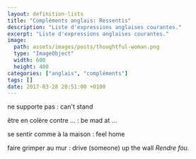 ```yaml
---
layout: definition-lists
title: "Compléments anglais: Ressentis"
description: "Liste d'expressions anglaises courantes."
excerpt: "Liste d'expressions anglaises courantes."
image:
  path: assets/images/posts/thoughtful-woman.png
  type: "ImageObject"
  width: 600
  height: 400
categories: ["anglais", "compléments"]
tags: []
date: 2017-03-28 20:51:00 +0100
---
```


ne supporte pas
: can't stand

être en colère contre …
: be mad at …

se sentir comme à la maison
: feel home

faire grimper au mur
: drive (someone) up the wall
*Rendre fou.*
